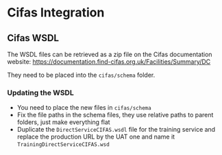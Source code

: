 Cifas Integration
=================

Cifas WSDL
----------

The WSDL files can be retrieved as a zip file on the Cifas documentation website:
https://documentation.find-cifas.org.uk/Facilities/Summary/DC


They need to be placed into the `cifas/schema` folder.

### Updating the WSDL

- You need to place the new files in `cifas/schema`
- Fix the file paths in the schema files, they use relative paths to parent folders, just make everything flat
- Duplicate the `DirectServiceCIFAS.wsdl` file for the training service and replace the production URL by the UAT one and name it `TrainingDirectServiceCIFAS.wsd`
